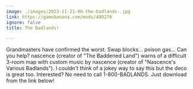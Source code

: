 ```yaml
---
image: ./images/2023-11-21-00-the-badlands-.jpg
link: https://gamebanana.com/mods/480270
ignore: false
title: The Badlands!

---
```


Grandmasters have confirmed the worst. Swap blocks... poison gas... Can you help? nascence (creator of "The Baddened Land") warns of a difficult 3-room map with custom music by nascence (creator of "Nascence's Various Badlands"). I couldn't think of a jokey way to say this but the deco is great too. Interested? No need to call 1-800-BADLANDS. Just download from the link below!